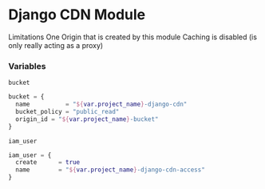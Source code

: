 # Django CDN Module

Limitations
  One Origin that is created by this module
  Caching is disabled (is only really acting as a proxy)

### Variables
`bucket`
```terraform
bucket = {
  name          = "${var.project_name}-django-cdn"
  bucket_policy = "public_read"
  origin_id = "${var.project_name}-bucket"
}

```
`iam_user`
```terraform
iam_user = {
  create      = true
  name        = "${var.project_name}-django-cdn-access"
}
```

